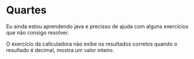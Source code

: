 # Quartes

Eu ainda estou aprendendo java e precisso de ajuda com alguns exercícios que não consigo resolver.

O exercício da callculadora não exibe os resultados corretos quando o resultado é decimal, mostra um valor inteiro. 
